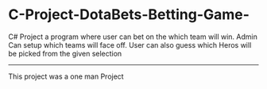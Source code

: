 # C-Project-DotaBets-Betting-Game-
C# Project a program where user can bet on the which team will win. Admin Can setup which teams will face off. User can also guess which Heros will be picked from the given selection

**************************
This project was a one man Project
